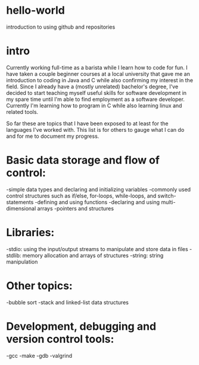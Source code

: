 # hello-world
introduction to using github and repositories

# intro
Currently working full-time as a barista while I learn how to code for fun.  I have taken a couple beginner courses at a local university that gave me an introduction to coding in Java and C while also confirming my interest in the field.  Since I already have a (mostly unrelated) bachelor's degree, I've decided to start teaching myself useful skills for software development in my spare time until I'm able to find employment as a software developer.  Currently I'm learning how to program in C while also learning linux and related tools.

So far these are topics that I have been exposed to at least for the languages I've worked with.  This list is for others to gauge what I can do and for me to document my progress.

# Basic data storage and flow of control:
-simple data types and declaring and initializing variables
-commonly used control structures such as if/else, for-loops, while-loops, and switch-statements
-defining and using functions
-declaring and using multi-dimensional arrays
-pointers and structures

# Libraries:
-stdio: using the input/output streams to manipulate and store data in files
-stdlib: memory allocation and arrays of structures
-string: string manipulation

# Other topics:
-bubble sort
-stack and linked-list data structures

# Development, debugging and version control tools:
-gcc
-make
-gdb
-valgrind
